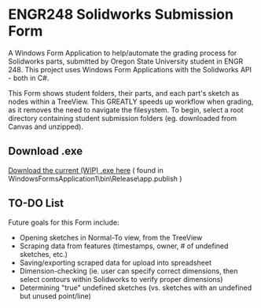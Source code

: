 # ENGR248 Solidworks Submission Form
A Windows Form Application to help/automate the grading process for Solidworks parts, submitted by Oregon State University student in ENGR 248. This project uses Windows Form Applications with the Solidworks API - both in C#.

This Form shows student folders, their parts, and each part's sketch as nodes within a TreeView. This GREATLY speeds up workflow when grading, as it removes the need to navigate the filesystem. To begin, select a root directory containing student submission folders (eg. downloaded from Canvas and unzipped).

## Download .exe
<a href="https://github.com/Justin-Mai/SolidworksSubmissionsForm/raw/master/WindowsFormsApplication1/bin/Release/app.publish/WindowsFormsApplication1.exe">Download the current (WIP) .exe here</a>
( found in WindowsFormsApplication1\bin\Release\app.publish )

## TO-DO List
Future goals for this Form include:
 - Opening sketches in Normal-To view, from the TreeView
 - Scraping data from features (timestamps, owner, # of undefined sketches, etc.)
 - Saving/exporting scraped data for upload into spreadsheet
 - Dimension-checking (ie. user can specify correct dimensions, then select contours within Solidworks to verify proper dimensions)
 - Determining "true" undefined sketches (vs. sketches with an undefined but unused point/line)
